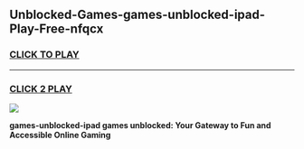 
## Unblocked-Games-games-unblocked-ipad-Play-Free-nfqcx
<h3>
<a href="https://premium76.site?title=games-unblocked-ipad&ref=21A">CLICK TO PLAY</a></h3>
<hr>

<h3>
<a href="https://premium76.site?title=games-unblocked-ipad&ref=21A">CLICK 2 PLAY</a>
  
</h3>

<a href="https://premium76.site?title=games-unblocked-ipad&ref=21A"><img src="https://clearcache.store/games.png"></a>


**games-unblocked-ipad games unblocked: Your Gateway to Fun and Accessible Online Gaming**
